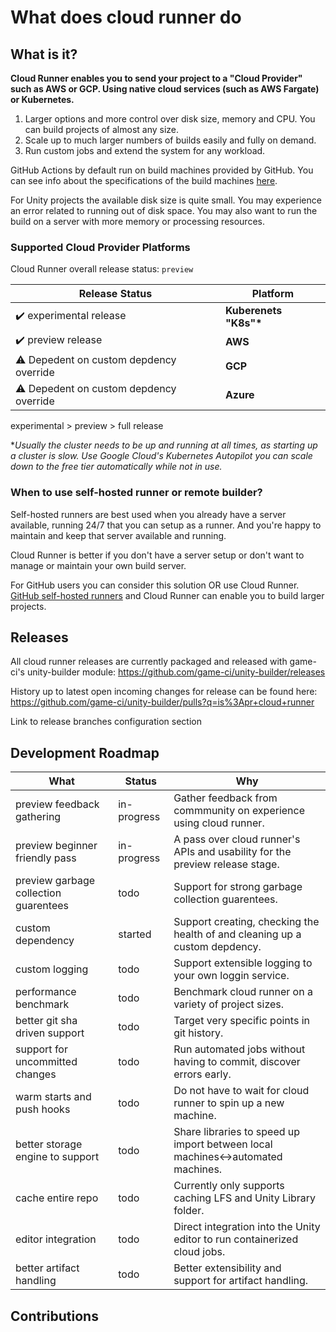 # What does cloud runner do

## What is it?

**Cloud Runner enables you to send your project to a "Cloud Provider" such as AWS or GCP. Using native cloud services (such as AWS Fargate) or Kubernetes.**

1. Larger options and more control over disk size, memory and CPU. You can build projects of almost any size.
2. Scale up to much larger numbers of builds easily and fully on demand.
3. Run custom jobs and extend the system for any workload.

GitHub Actions by default run on build machines provided by GitHub. You can see info about the specifications of the build machines [here](https://docs.github.com/en/actions/using-github-hosted-runners/about-github-hosted-runners).

For Unity projects the available disk size is quite small. You may experience an error related to running out of disk space. You may also want to run the build on a server with more memory or processing resources.

### Supported Cloud Provider Platforms

Cloud Runner overall release status: `preview`

| Release Status                         | Platform               |
| -------------------------------------- | ---------------------- |
| ✔️ experimental release                | **Kuberenets "K8s"\*** |
| ✔️ preview release                     | **AWS**                |
| ⚠ Depedent on custom depdency override | **GCP**                |
| ⚠ Depedent on custom depdency override | **Azure**              |

experimental > preview > full release

\*_Usually the cluster needs to be up and running at all times, as starting up a cluster is slow._
_Use Google Cloud's Kubernetes Autopilot you can scale down to the free tier automatically while not in use._

### When to use self-hosted runner or remote builder?

Self-hosted runners are best used when you already have a server available, running 24/7 that you can setup as a runner. And you're happy to maintain and keep that server available and running.

Cloud Runner is better if you don't have a server setup or don't want to manage or maintain your own build server.

For GitHub users you can consider this solution OR use Cloud Runner.
[GitHub self-hosted runners](https://docs.github.com/en/actions/hosting-your-own-runners/about-self-hosted-runners) and Cloud Runner can enable you to build larger projects.

## Releases

All cloud runner releases are currently packaged and released with game-ci's unity-builder module:
https://github.com/game-ci/unity-builder/releases

History up to latest open incoming changes for release can be found here:
https://github.com/game-ci/unity-builder/pulls?q=is%3Apr+cloud+runner

Link to release branches configuration section

## Development Roadmap

| What                                  | Status      | Why                                                                             |
| ------------------------------------- | ----------- | ------------------------------------------------------------------------------- |
| preview feedback gathering            | in-progress | Gather feedback from commmunity on experience using cloud runner.               |
| preview beginner friendly pass        | in-progress | A pass over cloud runner's APIs and usability for the preview release stage.    |
| preview garbage collection guarentees | todo        | Support for strong garbage collection guarentees.                               |
| custom dependency                     | started     | Support creating, checking the health of and cleaning up a custom depdency.     |
| custom logging                        | todo        | Support extensible logging to your own loggin service.                          |
| performance benchmark                 | todo        | Benchmark cloud runner on a variety of project sizes.                           |
| better git sha driven support         | todo        | Target very specific points in git history.                                     |
| support for uncommitted changes       | todo        | Run automated jobs without having to commit, discover errors early.             |
| warm starts and push hooks            | todo        | Do not have to wait for cloud runner to spin up a new machine.                  |
| better storage engine to support      | todo        | Share libraries to speed up import between local machines<->automated machines. |
| cache entire repo                     | todo        | Currently only supports caching LFS and Unity Library folder.                   |
| editor integration                    | todo        | Direct integration into the Unity editor to run containerized cloud jobs.       |
| better artifact handling              | todo        | Better extensibility and support for artifact handling.                         |

## Contributions

